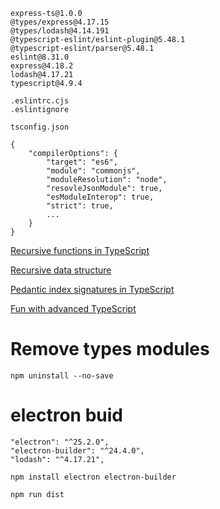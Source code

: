 ```
express-ts@1.0.0
@types/express@4.17.15
@types/lodash@4.14.191
@typescript-eslint/eslint-plugin@5.48.1
@typescript-eslint/parser@5.48.1
eslint@8.31.0
express@4.18.2
lodash@4.17.21
typescript@4.9.4
```

```
.eslintrc.cjs
.eslintignore
```

	tsconfig.json

```
{
	"compilerOptions": {
		"target": "es6",
		"module": "commonjs",
		"moduleResolution": "node",
		"resovleJsonModule": true,
		"esModuleInterop": true,
		"strict": true,
		...
	}
}
```

[Recursive functions in TypeScript](https://joshtronic.com/2020/04/20/recursive-functions-in-typescript/)

[Recursive data structure](https://catchts.com/recursive-ds)

[Pedantic index signatures in TypeScript](https://tkdodo.eu/blog/pedantic-index-signatures-in-type-script-4-1)

[Fun with advanced TypeScript](https://www.youtube.com/watch?v=nNse0r0aRT8)

# Remove types modules

    npm uninstall --no-save

# electron buid

```
"electron": "^25.2.0",
"electron-builder": "^24.4.0",
"lodash": "^4.17.21",
```

```
npm install electron electron-builder
```

```
npm run dist
```
